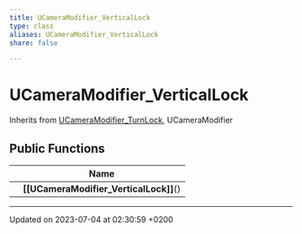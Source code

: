 ```yaml
---
title: UCameraModifier_VerticalLock
type: class
aliases: UCameraModifier_VerticalLock
share: false

---
```


# UCameraModifier_VerticalLock





Inherits from [UCameraModifier_TurnLock](/docs/SDK/Source/Classes/classUCameraModifier__TurnLock.md), UCameraModifier

## Public Functions

|                | Name           |
| -------------- | -------------- |
| | **[[UCameraModifier_VerticalLock]]**() |

-------------------------------

Updated on 2023-07-04 at 02:30:59 +0200